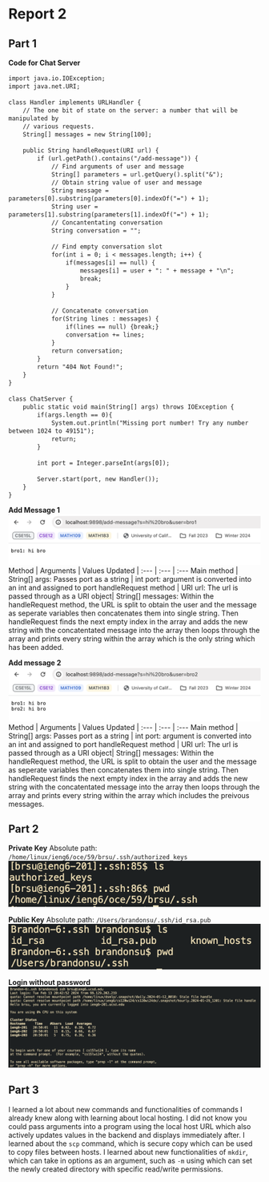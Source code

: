 # Report 2
## Part 1
**Code for Chat Server**
```
import java.io.IOException;
import java.net.URI;

class Handler implements URLHandler {
    // The one bit of state on the server: a number that will be manipulated by
    // various requests.
    String[] messages = new String[100];

    public String handleRequest(URI url) {
        if (url.getPath().contains("/add-message")) {
            // Find arguments of user and message
            String[] parameters = url.getQuery().split("&");
            // Obtain string value of user and message
            String message = parameters[0].substring(parameters[0].indexOf("=") + 1);
            String user = parameters[1].substring(parameters[1].indexOf("=") + 1);
            // Concantentating conversation
            String conversation = "";
            
            // Find empty conversation slot
            for(int i = 0; i < messages.length; i++) {
                if(messages[i] == null) {
                    messages[i] = user + ": " + message + "\n";
                    break;
                }
            }
            
            // Concatenate conversation
            for(String lines : messages) {
                if(lines == null) {break;}
                conversation += lines;
            }
            return conversation;
        }
        return "404 Not Found!";
    }
}

class ChatServer {
    public static void main(String[] args) throws IOException {
        if(args.length == 0){
            System.out.println("Missing port number! Try any number between 1024 to 49151");
            return;
        }

        int port = Integer.parseInt(args[0]);

        Server.start(port, new Handler());
    }
}
```
**Add Message 1**
![Image](add_message1.png)
Method | Arguments | Values Updated
| :--- | :--- | :---
Main method | String[] args: Passes port as a string | int port: argument is converted into an int and assigned to port
handleRequest method  | URI url: The url is passed through as a URI object| String[] messages: Within the handleRequest method, the URL is split to obtain the user and the message as seperate variables then concatenates them into single string. Then handleRequest finds the next empty index in the array and adds the new string with the concatentated message into the array then loops through the array and prints every string within the array which is the only string which has been added.

**Add message 2**
![Image](add_message2.png)
Method | Arguments | Values Updated
| :--- | :--- | :---
Main method | String[] args: Passes port as a string | int port: argument is converted into an int and assigned to port
handleRequest method  | URI url: The url is passed through as a URI object| String[] messages: Within the handleRequest method, the URL is split to obtain the user and the message as seperate variables then concatenates them into single string. Then handleRequest finds the next empty index in the array and adds the new string with the concatentated message into the array then loops through the array and prints every string within the array which includes the preivous messages.

## Part 2
**Private Key**
Absolute path: `/home/linux/ieng6/oce/59/brsu/.ssh/authorized_keys`
![Image](private_key.png)

**Public Key**
Absolute path: `/Users/brandonsu/.ssh/id_rsa.pub`
![Image](public_key.png)

**Login without password**
![Image](loginnopass.png)

## Part 3
I learned a lot about new commands and functionalities of commands I already knew along with learning about local hosting. I did not know you could pass arguments into a program using the local host URL which also actively updates values in the backend and displays immediately after. I learned about the `scp` command, which is secure copy which can be used to copy files between hosts. I learned about new functionalities of `mkdir`, which can take in options as an argument, such as `-m` using which can set the newly created directory with specific read/write permissions.

